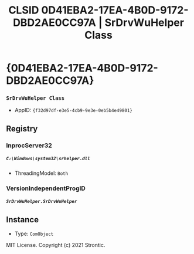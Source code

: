 ﻿---
title: "CLSID 0D41EBA2-17EA-4B0D-9172-DBD2AE0CC97A | SrDrvWuHelper Class"
excerpt: What is COM-Object CLSID 0D41EBA2-17EA-4B0D-9172-DBD2AE0CC97A?
---

# {0D41EBA2-17EA-4B0D-9172-DBD2AE0CC97A}

### `SrDrvWuHelper Class`
* AppID: `{f32d97df-e3e5-4cb9-9e3e-0eb5b4e49801}`

## Registry


### InprocServer32

##### `C:\Windows\system32\srhelper.dll`
* ThreadingModel: `Both`

### VersionIndependentProgID

##### `SrDrvWuHelper.SrDrvWuHelper`

## Instance

* Type: `ComObject`

MIT License. Copyright (c) 2021 Strontic.



